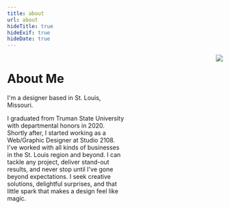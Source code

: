 ```yaml
---
title: about
url: about
hideTitle: true
hideExif: true
hideDate: true
---
```

<div style="float:left; width:55%">

# About Me

<p class="lp-text">I'm a designer based  in St. Louis, Missouri. </p>

<p> I graduated from Truman State University with departmental honors in 2020. Shortly after, I started working as a Web/Graphic Designer at Studio 2108. I've worked with all kinds of businesses in the St. Louis region and beyond. I can tackle any project, deliver stand-out results, and never stop until I've gone beyond expectations. I seek creative solutions, delightful surprises, and that little spark that makes a design feel like magic.</p>
</div>

<img src="/images/RebeccaComas-Profile2.jpg" loading="lazy" style="max-width: 35%; float:right;">
